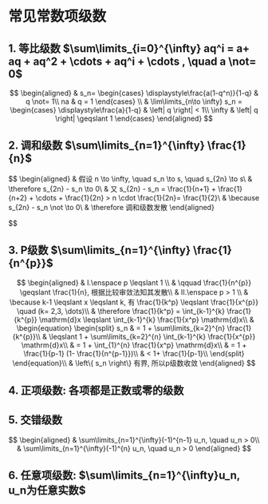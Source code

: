 # 常见常数项级数

## 1. 等比级数 $\sum\limits_{i=0}^{\infty} aq^i = a+ aq + aq^2 + \cdots + aq^i + \cdots , \quad a \not= 0$

$$
\begin{aligned}
	& s_n=
	\begin{cases}
		\displaystyle\frac{a(1-q^n)}{1-q} & q \not= 1\\
		na & q = 1
	\end{cases} \\
	& \lim\limits_{n\to \infty} s_n =
	\begin{cases}
		\displaystyle\frac{a}{1-q} & \left| q \right| < 1\\
		\infty & \left| q \right| \geqslant 1
	\end{cases}
\end{aligned}
$$

## 2. 调和级数 $\sum\limits_{n=1}^{\infty} \frac{1}{n}$

$$
\begin{aligned}
	& 假设 n \to \infty, \quad s_n \to s, \quad s_{2n} \to s\\
	& \therefore s_{2n} - s_n \to 0\\
	& 又 s_{2n} - s_n = \frac{1}{n+1} + \frac{1}{n+2} + \cdots + \frac{1}{2n} > n \cdot \frac{1}{2n}= \frac{1}{2}\\
	& \because s_{2n} - s_n \not \to 0\\
	& \therefore 调和级数发散
\end{aligned}


$$

## 3. P级数 $\sum\limits_{n=1}^{\infty} \frac{1}{n^{p}}$

$$
\begin{aligned}
	& I.\enspace p \leqslant 1 \\
	& \qquad  \frac{1}{n^{p}} \geqslant \frac{1}{n}, 根据比较审敛法知其发散\\
	& II.\enspace p > 1 \\
	& \because k-1 \leqslant x \leqslant k,
	有 \frac{1}{k^p} \leqslant \frac{1}{x^{p}}
	\quad (k= 2,3, \dots)\\
	& \therefore  \frac{1}{k^p}
	= \int_{k-1}^{k} \frac{1}{k^{p}} \mathrm{d}x
	\leqslant  \int_{k-1}^{k} \frac{1}{x^p} \mathrm{d}x\\
	&
	\begin{equation}
		\begin{split}
			s_n
			& = 1 + \sum\limits_{k=2}^{n} \frac{1}{k^{p}}\\
			& \leqslant  1 + \sum\limits_{k=2}^{n} \int_{k-1}^{k} \frac{1}{x^{p}} \mathrm{d}x\\
			& = 1 + \int_{1}^{n} \frac{1}{x^p} \mathrm{d}x\\
			& = 1 + \frac{1}{p-1} (1- \frac{1}{n^{p-1}})\\
			& < 1+ \frac{1}{p-1}\\
		\end{split}
	\end{equation}\\
	& \left\{ s_n \right\} 有界, 所以p级数收敛
\end{aligned}
$$

## 4. 正项级数: 各项都是正数或零的级数

## 5. 交错级数

$$
\begin{aligned}
	& \sum\limits_{n=1}^{\infty}(-1)^{n-1} u_n, \quad u_n > 0\\
	& \sum\limits_{n=1}^{\infty}(-1)^{n} u_n, \quad u_n > 0
\end{aligned}
$$

## 6. 任意项级数: $\sum\limits_{n=1}^{\infty}u_n, u_n为任意实数$

